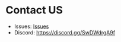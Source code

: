 # Contact US

* Issues: [Issues](https://github.com/bytedance/flowgram.ai/issues)
* Discord: https://discord.gg/SwDWdrgA9f
